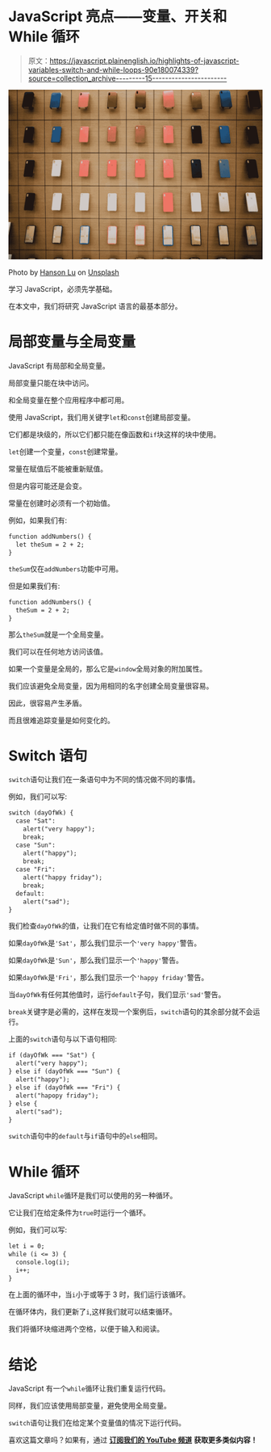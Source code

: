 # JavaScript 亮点——变量、开关和 While 循环

> 原文：<https://javascript.plainenglish.io/highlights-of-javascript-variables-switch-and-while-loops-90e180074339?source=collection_archive---------15----------------------->

![](img/1a0faadbc1b740cd088d952353a782d4.png)

Photo by [Hanson Lu](https://unsplash.com/@hansonluu?utm_source=medium&utm_medium=referral) on [Unsplash](https://unsplash.com?utm_source=medium&utm_medium=referral)

学习 JavaScript，必须先学基础。

在本文中，我们将研究 JavaScript 语言的最基本部分。

# 局部变量与全局变量

JavaScript 有局部和全局变量。

局部变量只能在块中访问。

和全局变量在整个应用程序中都可用。

使用 JavaScript，我们用关键字`let`和`const`创建局部变量。

它们都是块级的，所以它们都只能在像函数和`if`块这样的块中使用。

`let`创建一个变量，`const`创建常量。

常量在赋值后不能被重新赋值。

但是内容可能还是会变。

常量在创建时必须有一个初始值。

例如，如果我们有:

```
function addNumbers() {
  let theSum = 2 + 2;
}
```

`theSum`仅在`addNumbers`功能中可用。

但是如果我们有:

```
function addNumbers() {
  theSum = 2 + 2;
}
```

那么`theSum`就是一个全局变量。

我们可以在任何地方访问该值。

如果一个变量是全局的，那么它是`window`全局对象的附加属性。

我们应该避免全局变量，因为用相同的名字创建全局变量很容易。

因此，很容易产生矛盾。

而且很难追踪变量是如何变化的。

# Switch 语句

`switch`语句让我们在一条语句中为不同的情况做不同的事情。

例如，我们可以写:

```
switch (dayOfWk) {
  case "Sat":
    alert("very happy");
    break;
  case "Sun":
    alert("happy");
    break;
  case "Fri":
    alert("happy friday");
    break;
  default:
    alert("sad");
}
```

我们检查`dayOfWk`的值，让我们在它有给定值时做不同的事情。

如果`dayOfWk`是`'Sat'`，那么我们显示一个`'very happy'`警告。

如果`dayOfWk`是`'Sun'`，那么我们显示一个`'happy'`警告。

如果`dayOfWk`是`'Fri'`，那么我们显示一个`'happy friday'`警告。

当`dayOfWk`有任何其他值时，运行`default`子句，我们显示`'sad'`警告。

`break`关键字是必需的，这样在发现一个案例后，`switch`语句的其余部分就不会运行。

上面的`switch`语句与以下语句相同:

```
if (dayOfWk === "Sat") {
  alert("very happy");
} else if (dayOfWk === "Sun") {
  alert("happy");
} else if (dayOfWk === "Fri") {
  alert("hapopy friday");
} else {
  alert("sad");
}
```

`switch`语句中的`default`与`if`语句中的`else`相同。

# While 循环

JavaScript `while`循环是我们可以使用的另一种循环。

它让我们在给定条件为`true`时运行一个循环。

例如，我们可以写:

```
let i = 0;
while (i <= 3) {
  console.log(i);
  i++;
}
```

在上面的循环中，当`i`小于或等于 3 时，我们运行该循环。

在循环体内，我们更新了`i`,这样我们就可以结束循环。

我们将循环块缩进两个空格，以便于输入和阅读。

# 结论

JavaScript 有一个`while`循环让我们重复运行代码。

同样，我们应该使用局部变量，避免使用全局变量。

`switch`语句让我们在给定某个变量值的情况下运行代码。

喜欢这篇文章吗？如果有，通过 [**订阅我们的 YouTube 频道**](https://www.youtube.com/channel/UCtipWUghju290NWcn8jhyAw?sub_confirmation=true) **获取更多类似内容！**